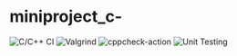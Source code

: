 # miniproject_c-
![C/C++ CI](https://github.com/99002606/miniproject_c-/workflows/C/C++%20CI/badge.svg?branch=main)
![Valgrind](https://github.com/99002606/miniproject_c-/workflows/Valgrind/badge.svg)
![cppcheck-action](https://github.com/99002606/miniproject_c-/workflows/cppcheck-action/badge.svg?branch=main)
![Unit Testing](https://github.com/99002606/miniproject_c-/workflows/Unit%20Testing/badge.svg)
